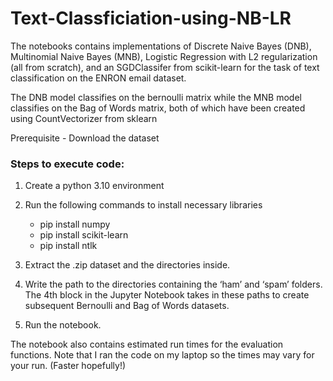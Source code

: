 # Text-Classficiation-using-NB-LR

The notebooks contains implementations of Discrete Naive Bayes (DNB), Multinomial Naive Bayes (MNB), Logistic Regression with L2 regularization (all from scratch), and an SGDClassifer from scikit-learn for the task of text classification on the ENRON email dataset. 

The DNB model classifies on the bernoulli matrix while the MNB model classifies on the Bag of Words matrix, both of which have been created using CountVectorizer from sklearn

Prerequisite - Download the dataset

### Steps to execute code: 
1. Create a python 3.10 environment

2. Run the following commands to install necessary libraries 
	- pip install numpy
	- pip install scikit-learn
	- pip install ntlk

3. Extract the .zip dataset and the directories inside.

4. Write the path to the directories containing the ‘ham’ and ‘spam’ folders. The 4th block in the Jupyter Notebook takes in these paths to create subsequent Bernoulli and Bag of Words datasets. 

5. Run the notebook. 

The notebook also contains estimated run times for the evaluation functions. Note that I ran the code on my laptop so the times may vary for your run. (Faster hopefully!)
